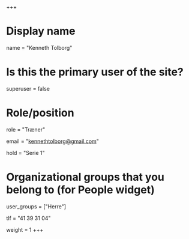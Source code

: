 +++
# Display name
name = "Kenneth Tolborg"

# Is this the primary user of the site?
superuser = false

# Role/position
role = "Træner"

email = "kennethtolborg@gmail.com"

hold = "Serie 1"

# Organizational groups that you belong to (for People widget)
user_groups = ["Herre"]

tlf = "41 39 31 04"

weight = 1
+++
